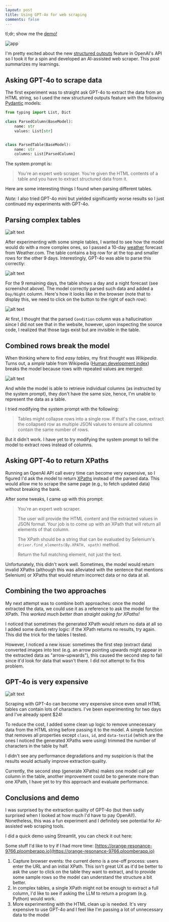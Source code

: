 ```yaml
---
layout: post
title: Using GPT-4o for web scraping
comments: false
---
```


tl;dr; show me the [demo!](#conclusions-and-demo)

![app](/assets/images/ai-web-scraper/app.png)

I'm pretty excited about the new [structured outputs](https://platform.openai.com/docs/guides/structured-outputs)
feature in OpenAI's API so I took it for a spin and developed an AI-assisted web scraper. This post summarizes my learnings.

## Asking GPT-4o to scrape data

The first experiment was to straight ask GPT-4o to extract the data from an HTML
string, so I used the new structured outputs feature with the following [Pydantic](https://docs.pydantic.dev/latest/) models:

```python
from typing import List, Dict

class ParsedColumn(BaseModel):
    name: str
    values: List[str]


class ParsedTable(BaseModel):
    name: str
    columns: List[ParsedColumn]
```

The system prompt is:

> You're an expert web scraper. You're given the HTML contents of a table and you have to extract structured data from it.

Here are some interesting things I found when parsing different tables.

*Note:* I also tried GPT-4o mini but yielded significantly worse results so I just continued my experiments with GPT-4o.

## Parsing complex tables

![alt text](/assets/images/ai-web-scraper/image.png)

After experimenting with some simple tables, I wanted to see how the model would do with a more complex ones, so I passed a 10-day [weather](https://weather.com) forecast from Weather.com. The table
contains a big row for at the top and smaller rows for the other 9
days. Interestingly, GPT-4o was able to parse this correctly:

![alt text](/assets/images/ai-web-scraper/image-1.png)

For the 9 remaining days, the table shows a day and a night forecast (see screenshot above). The model correctly parsed such data and added a `Day/Night` column. Here's how it looks like in the browser (note that to display this, we need to click on the button to the right of each row):

![alt text](/assets/images/ai-web-scraper/image-2.png)

At first, I thought that the parsed `Condition` column was a hallucination since I did not see that in the website, however, upon inspecting the source code, I realized that those tags exist but are invisible in the table.

## Combined rows break the model

When thinking where to find *easy tables*, my first thought was *Wikipedia*. Turns out, a *simple* table from Wikipedia ([Human development index](https://en.wikipedia.org/wiki/Human_Development_Index)) breaks the model because rows with repeated values are merged:

![alt text](/assets/images/ai-web-scraper/image-3.png)

And while the model is able to retrieve individual columns (as instructed by the system prompt), they don't have the same size, hence, I'm unable to represent the data as a table.

I tried modifying the system prompt with the following:

> Tables might collapse rows into a single row. If that's the case, extract the collapsed row as multiple JSON values to ensure all columns contain the same number of rows.

But it didn't work. I have yet to try modifying the system prompt
to tell the model to extract rows instead of columns.

## Asking GPT-4o to return XPaths

Running an OpenAI API call every time can become very expensive, so I figured I'd ask the model to return [XPaths](https://developer.mozilla.org/en-US/docs/Web/XPath) instead of
the parsed data. This would allow me to scrape the same page (e.g., to fetch updated data) without breaking the bank.

After some tweaks, I came up with this prompt:

> You're an expert web scraper.
>
> The user will provide the HTML content and the extracted values in JSON format. 
> Your job is to come up with an XPath that will return all elements of that column.
>
> The XPath should be a string that can be evaluated by Selenium's
> `driver.find_elements(By.XPATH, xpath)` method.
>
> Return the full matching element, not just the text.

Unfortunately, this didn't work well. Sometimes, the model would return invalid XPaths (although
this was alleviated with the sentence that mentions Selenium) or XPaths that would
return incorrect data or no data at all.

## Combining the two approaches

My next attempt was to combine both approaches: once the model extracted the data,
we could use it as a reference to ask the model for the XPath. *This worked much better than straight asking for XPaths!*

I noticed that sometimes the generated XPath would return no data at all so I added
some dumb retry logic: if the XPath returns no results, try again. This did the trick for
the tables I tested.

However, I noticed a new issue: sometimes the first step (extract data) converted images into text (e.g. an arrow pointing upwards might appear in the
extracted data as "arrow-upwards"), this caused the second step to fail since it'd look for data that wasn't there. I did not attempt to fix this problem.

## GPT-4o is very expensive

![alt text](/assets/images/ai-web-scraper/image-4.png)

Scraping with GPT-4o can become very expensive since even small HTML tables can contain lots of characters. I've been experimenting for two days and I've already spent $24!

To reduce the cost, I added some clean up logic to remove unnecessary data from the HTML string before passing it to the model. A simple function that removes all properties except `class`, `id`, and `data-testid` (which are the ones I noticed the generated XPaths were using) trimmed the number of characters in the table by half.

I didn't see any performance degradations and my suspicion is that the results would actually improve extraction quality.

Currently, the second step (generate XPaths) makes one model call per column in
the table, another improvement could be to generate more than one XPath, I have yet
to try this approach and evaluate performance.


## Conclusions and demo

I was surprised by the extraction quality of GPT-4o (but then sadly surprised when I looked at how much I'd have to pay OpenAI!). Nonetheless, this was a fun experiment and I definitely see potential for AI-assisted web scraping tools.

I did a quick demo using Streamlit, you can check it out here:

Some stuff I'd like to try if I had more time: [https://orange-resonance-9766.ploomberapp.io](https://orange-resonance-9766.ploomberapp.io)

1. Capture browser events: the current demo is a one-off process: users enter the URL and an initial XPath. This isn't great UX as it'd be better to ask the user to click on the table they want to extract, and to provide some sample rows so the model can understand the structure a bit better.
2. In complex tables, a single XPath might not be enough to extract a full column, I'd like to see if asking the LLM to return a program (e.g. Python) would work.
3. More experimenting with the HTML clean up is needed. It's very expensive to use GPT-4o and I feel like I'm passing a lot of unnecessary data to the model
